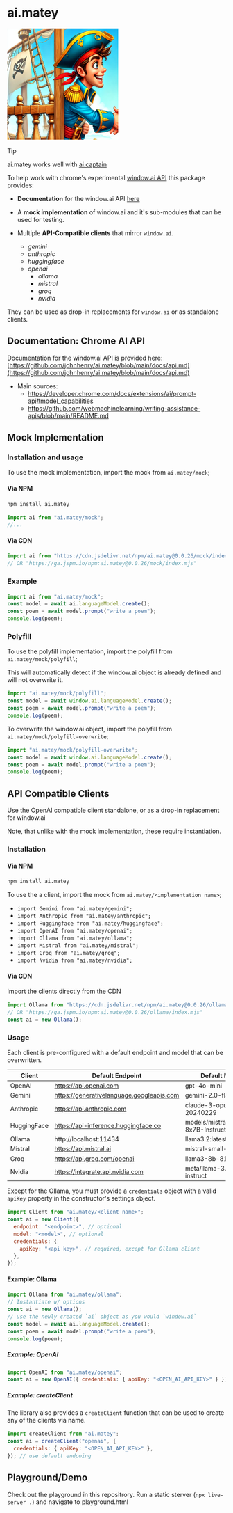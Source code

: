 # ai.matey

<img src="https://raw.githubusercontent.com/johnhenry/ai.matey/main/logo.png" alt="AI.Matey Logo" style="width:256px; height:256px">

> [!TIP]
> ai.matey works well with [ai.captain](https://www.npmjs.com/package/ai.captain)

To help work with chrome's experimental [window.ai API](https://developer.chrome.com/docs/ai/built-in-apis) this package provides:

- **Documentation** for the window.ai API [here](https://github.com/johnhenry/ai.matey/blob/main/docs/api.md)

- A **mock implementation** of window.ai and it's sub-modules that can be used for testing.

- Multiple **API-Compatible clients** that mirror `window.ai`.
  - _gemini_
  - _anthropic_
  - _huggingface_
  - _openai_
    - _ollama_
    - _mistral_
    - _groq_
    - _nvidia_

They can be used as drop-in replacements for `window.ai` or as standalone clients.

## Documentation: Chrome AI API

Documentation for the window.ai API is provided here: [https://github.com/johnhenry/ai.matey/blob/main/docs/api.md](https://github.com/johnhenry/ai.matey/blob/main/docs/api.md)

- Main sources:
  - https://developer.chrome.com/docs/extensions/ai/prompt-api#model_capabilities
  - https://github.com/webmachinelearning/writing-assistance-apis/blob/main/README.md

## Mock Implementation

### Installation and usage

To use the mock implementation, import the mock from `ai.matey/mock`;

#### Via NPM

```bash
npm install ai.matey
```

```javascript
import ai from "ai.matey/mock";
//...
```

#### Via CDN

```javascript
import ai from "https://cdn.jsdelivr.net/npm/ai.matey@0.0.26/mock/index.mjs";
// OR "https://ga.jspm.io/npm:ai.matey@0.0.26/mock/index.mjs"
```

### Example

```javascript
import ai from "ai.matey/mock";
const model = await ai.languageModel.create();
const poem = await model.prompt("write a poem");
console.log(poem);
```

### Polyfill

To use the polyfill implementation, import the polyfill from `ai.matey/mock/polyfill`;

This will automatically detect if the window.ai object is already defined and will not overwrite it.

```javascript
import "ai.matey/mock/polyfill";
const model = await window.ai.languageModel.create();
const poem = await model.prompt("write a poem");
console.log(poem);
```

To overwrite the window.ai object, import the polyfill from `ai.matey/mock/polyfill-overwrite`;

```javascript
import "ai.matey/mock/polyfill-overwrite";
const model = await window.ai.languageModel.create();
const poem = await model.prompt("write a poem");
console.log(poem);
```

## API Compatible Clients

Use the OpenAI compatible client standalone, or as a drop-in replacement for window.ai

Note, that unlike with the mock implementation, these require instantiation.

### Installation

#### Via NPM

```bash
npm install ai.matey
```

To use the a client, import the mock from `ai.matey/<implementation name>`;

- `import Gemini from "ai.matey/gemini";`
- `import Anthropic from "ai.matey/anthropic";`
- `import Huggingface from "ai.matey/huggingface";`
- `import OpenAI from "ai.matey/openai";`
- `import Ollama from "ai.matey/ollama";`
- `import Mistral from "ai.matey/mistral";`
- `import Groq from "ai.matey/groq";`
- `import Nvidia from "ai.matey/nvidia";`

#### Via CDN

Import the clients directly from the CDN

```javascript
import Ollama from "https://cdn.jsdelivr.net/npm/ai.matey@0.0.26/ollama/index.mjs";
// OR "https://ga.jspm.io/npm:ai.matey@0.0.26/ollama/index.mjs"
const ai = new Ollama();
```

### Usage

Each client is pre-configured with a default endpoint and model that can be overwritten.

| Client      | Default Endpoint                          | Default Model                               |
| ----------- | ----------------------------------------- | ------------------------------------------- |
| OpenAI      | https://api.openai.com                    | gpt-4o-mini                                 |
| Gemini      | https://generativelanguage.googleapis.com | gemini-2.0-flash-exp                        |
| Anthropic   | https://api.anthropic.com                 | claude-3-opus-20240229                      |
| HuggingFace | https://api-inference.huggingface.co      | models/mistralai/Mixtral-8x7B-Instruct-v0.1 |
| Ollama      | http://localhost:11434                    | llama3.2:latest                             |
| Mistral     | https://api.mistral.ai                    | mistral-small-latest                        |
| Groq        | https://api.groq.com/openai               | llama3-8b-8192                              |
| Nvidia      | https://integrate.api.nvidia.com          | meta/llama-3.1-8b-instruct                  |

Except for the Ollama, you must provide a `credentials` object with a valid `apiKey` property in the constructor's settings object.

```javascript
import Client from "ai.matey/<client name>";
const ai = new Client({
  endpoint: "<endpoint>", // optional
  model: "<model>", // optional
  credentials: {
    apiKey: "<api key>", // required, except for Ollama client
  },
});
```

#### Example: Ollama

```javascript
import Ollama from "ai.matey/ollama";
// Instantiate w/ options
const ai = new Ollama();
// use the newly created `ai` object as you would `window.ai`
const model = await ai.languageModel.create();
const poem = await model.prompt("write a poem");
console.log(poem);
```

##### Example: OpenAI

```javascript
import OpenAI from "ai.matey/openai";
const ai = new OpenAI({ credentials: { apiKey: "<OPEN_AI_API_KEY>" } }); // use default endpoing
```

##### Example: createClient

The library also provides a `createClient` function that can be used to create
any of the clients via name.

```javascript
import createClient from "ai.matey";
const ai = createClient("openai", {
  credentials: { apiKey: "<OPEN_AI_API_KEY>" },
}); // use default endpoing
```

## Playground/Demo

Check out the playground in this repositrory. Run a static sterver (`npx live-server .`) and navigate to playground.html
